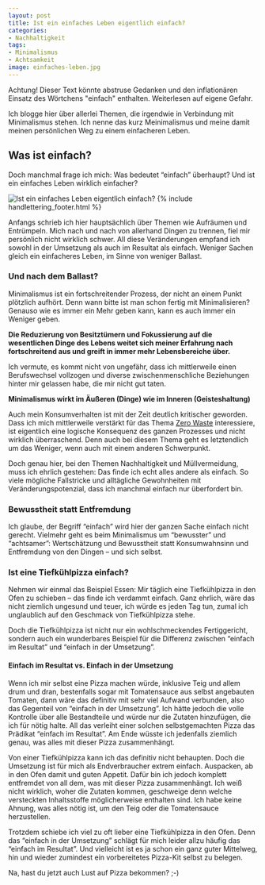 ```yaml
---
layout: post
title: Ist ein einfaches Leben eigentlich einfach?
categories:
- Nachhaltigkeit
tags:
- Minimalismus
- Achtsamkeit
image: einfaches-leben.jpg
---
```


Achtung! Dieser Text könnte abstruse Gedanken und den inflationären Einsatz des
Wörtchens "einfach" enthalten. Weiterlesen auf eigene Gefahr.

Ich blogge hier über allerlei Themen, die irgendwie in Verbindung mit
Minimalismus stehen. Ich nenne das kurz Meinimalismus und meine damit meinen
persönlichen Weg zu einem einfacheren Leben.

## Was ist einfach?

Doch manchmal frage ich mich: Was bedeutet “einfach” überhaupt? Und ist ein
einfaches Leben wirklich einfacher?

![Ist ein einfaches Leben eigentlich einfach?]({{site.baseurl}}/assets/img/posts/einfaches-leben.jpg)
{% include handlettering_footer.html %}

Anfangs schrieb ich hier hauptsächlich über Themen wie Aufräumen und Entrümpeln.
Mich nach und nach von allerhand Dingen zu trennen, fiel mir persönlich nicht
wirklich schwer. All diese Veränderungen empfand ich sowohl in der Umsetzung als
auch im Resultat als einfach. Weniger Sachen gleich ein einfacheres Leben, im
Sinne von weniger Ballast.

### Und nach dem Ballast?

Minimalismus ist ein fortschreitender Prozess, der nicht an einem Punkt
plötzlich aufhört. Denn wann bitte ist man schon fertig mit Minimalisieren?
Genauso wie es immer ein Mehr geben kann, kann es auch immer ein Weniger geben.

**Die Reduzierung von Besitztümern und Fokussierung auf die wesentlichen Dinge des
Lebens weitet sich meiner Erfahrung nach fortschreitend aus und greift in immer
mehr Lebensbereiche über.**

Ich vermute, es kommt nicht von ungefähr, dass ich mittlerweile einen
Berufswechsel vollzogen und diverse zwischenmenschliche Beziehungen hinter mir
gelassen habe, die mir nicht gut taten.

**Minimalismus wirkt im Äußeren (Dinge) wie im Inneren (Geisteshaltung)**

Auch mein Konsumverhalten ist mit der Zeit deutlich kritischer geworden. Dass
ich mich mittlerweile verstärkt für das Thema
[Zero Waste](https://de.wikipedia.org/wiki/Zero_Waste)
interessiere, ist eigentlich eine logische Konsequenz des ganzen Prozesses und
nicht wirklich überraschend. Denn auch bei diesem Thema geht es letztendlich um
das Weniger, wenn auch mit einem anderen Schwerpunkt.

Doch genau hier, bei den Themen Nachhaltigkeit und Müllvermeidung, muss ich
ehrlich gestehen: Das finde ich echt alles andere als einfach. So viele mögliche
Fallstricke und alltägliche Gewohnheiten mit Veränderungspotenzial, dass ich
manchmal einfach nur überfordert bin.

### Bewusstheit statt Entfremdung

Ich glaube, der Begriff “einfach” wird hier der ganzen Sache einfach nicht
gerecht. Vielmehr geht es beim Minimalismus um “bewusster” und “achtsamer”:
Wertschätzung und Bewusstheit statt Konsumwahnsinn und Entfremdung von den
Dingen – und sich selbst.

### Ist eine Tiefkühlpizza einfach?

Nehmen wir einmal das Beispiel Essen: Mir täglich eine Tiefkühlpizza in den Ofen
zu schieben – das finde ich verdammt einfach. Ganz ehrlich, wäre das nicht
ziemlich ungesund und teuer, ich würde es jeden Tag tun, zumal ich unglaublich
auf den Geschmack von Tiefkühlpizza stehe.

Doch die Tiefkühlpizza ist nicht nur ein wohlschmeckendes Fertiggericht, sondern
auch ein wunderbares Beispiel für die Differenz zwischen “einfach im Resultat”
und “einfach in der Umsetzung”.

#### Einfach im Resultat vs. Einfach in der Umsetzung

Wenn ich mir selbst eine Pizza machen würde, inklusive Teig und allem drum und
dran, bestenfalls sogar mit Tomatensauce aus selbst angebauten Tomaten, dann
wäre das definitiv mit sehr viel Aufwand verbunden, also das Gegenteil von
“einfach in der Umsetzung”. Ich hätte jedoch die volle Kontrolle über alle
Bestandteile und würde nur die Zutaten hinzufügen, die ich für nötig halte. All
das verleiht einer solchen selbstgemachten Pizza das Prädikat “einfach im
Resultat”. Am Ende wüsste ich jedenfalls ziemlich genau, was alles mit dieser
Pizza zusammenhängt.

Von einer Tiefkühlpizza kann ich das definitiv nicht behaupten. Doch die
Umsetzung ist für mich als Endverbraucher extrem einfach. Auspacken, ab in den
Ofen damit und guten Appetit. Dafür bin ich jedoch komplett entfremdet von all
dem, was mit dieser Pizza zusammenhängt. Ich weiß nicht wirklich, woher die
Zutaten kommen, geschweige denn welche versteckten Inhaltsstoffe möglicherweise
enthalten sind. Ich habe keine Ahnung, was alles nötig ist, um den Teig oder die
Tomatensauce herzustellen.

Trotzdem schiebe ich viel zu oft lieber eine Tiefkühlpizza in den Ofen. Denn das
“einfach in der Umsetzung” schlägt für mich leider allzu häufig das “einfach im
Resultat”. Und vielleicht ist es ja schon ein ganz guter Mittelweg, hin und
wieder zumindest ein vorbereitetes Pizza-Kit selbst zu belegen.

Na, hast du jetzt auch Lust auf Pizza bekommen? ;-)
